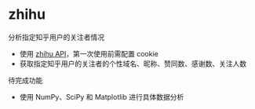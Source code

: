 # zhihu

分析指定知乎用户的关注者情况
* 使用 [zhihu API](https://github.com/syaning/zhihuapi-py)，第一次使用前需配置 cookie
* 获取指定知乎用户的关注者的个性域名、昵称、赞同数、感谢数、关注人数

待完成功能
* 使用 NumPy、SciPy 和 Matplotlib 进行具体数据分析